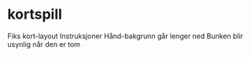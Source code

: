 # kortspill
Fiks kort-layout
Instruksjoner
Hånd-bakgrunn går lenger ned
Bunken blir usynlig når den er tom
